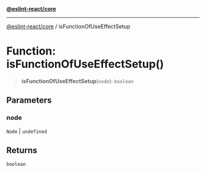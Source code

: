 [**@eslint-react/core**](../README.md)

***

[@eslint-react/core](../README.md) / isFunctionOfUseEffectSetup

# Function: isFunctionOfUseEffectSetup()

> **isFunctionOfUseEffectSetup**(`node`): `boolean`

## Parameters

### node

`Node` | `undefined`

## Returns

`boolean`
